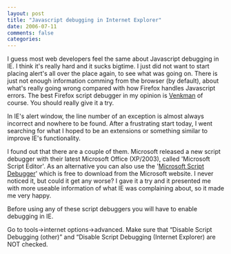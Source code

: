 ```yaml
---
layout: post
title: "Javascript debugging in Internet Explorer"
date: 2006-07-11
comments: false
categories:
---
```


I guess most web developers feel the same about Javascript debugging in IE. I think it's really hard and it sucks bigtime. I just did not want to start placing alert's all over the place again, to see what was going on. There is just not enough information comming from the browser (by default), about what's really going wrong compared with how Firefox handles Javascript errors. The best Firefox script debugger in my opinion is <a href="http://www.mozilla.org/projects/venkman/" target="_blank">Venkman</a> of course. You should really give it a try.

In IE's alert window, the line number of an exception is almost always incorrect and nowhere to be found. After a frustrating start today, I went searching for what I hoped to be an extensions or something similar to improve IE's functionality.

I found out that there are a couple of them. Microsoft released a new script debugger with their latest Microsoft Office (XP/2003), called 'Microsoft Script Editor'. As an alternative you can also use the '<a href="http://www.microsoft.com/downloads/details.aspx?FamilyID=2f465be0-94fd-4569-b3c4-dffdf19ccd99&DisplayLang=en" target="_blank">Microsoft Script Debugger</a>' which is free to download from the Microsoft website. I never noticed it, but could it get any worse? I gave it a try and it presented me with more useable information of what IE was complaining about, so it made me very happy.

Before using any of these script debuggers you will have to enable debugging in IE.

Go to tools->internet options->advanced. Make sure that “Disable Script Debugging (other)” and “Disable Script Debugging (Internet Explorer) are NOT checked.
